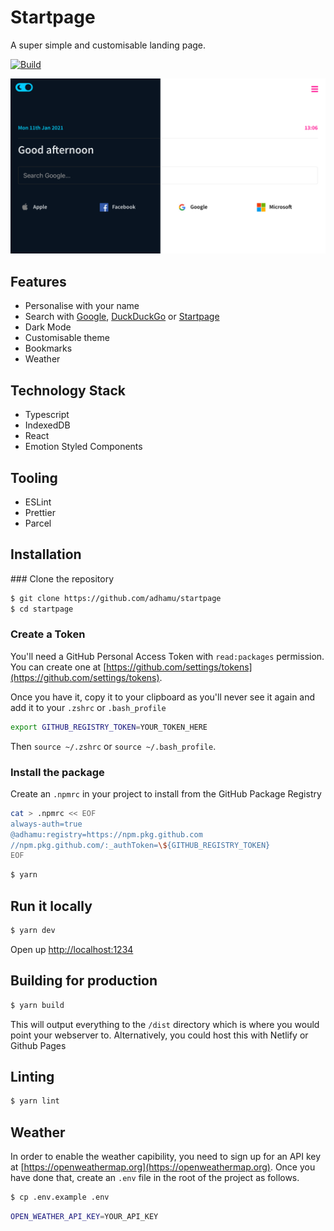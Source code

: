# Startpage

A super simple and customisable landing page.

[![Build](https://github.com/adhamu/startpage/workflows/Node.js/badge.svg)](https://github.com/adhamu/startpage/actions)

![startpage](screens/home.png)

## Features

- Personalise with your name
- Search with [Google](https://www.google.co.uk), [DuckDuckGo](https://duckduckgo.com) or [Startpage](https://www.startpage.com)
- Dark Mode
- Customisable theme
- Bookmarks
- Weather

## Technology Stack

- Typescript
- IndexedDB
- React
- Emotion Styled Components

## Tooling

- ESLint
- Prettier
- Parcel

## Installation

### Clone the repository

```sh
$ git clone https://github.com/adhamu/startpage
$ cd startpage
```

### Create a Token

You'll need a GitHub Personal Access Token with `read:packages` permission. You can create one at [https://github.com/settings/tokens](https://github.com/settings/tokens).

Once you have it, copy it to your clipboard as you'll never see it again and add it to your `.zshrc` or `.bash_profile`

```sh
export GITHUB_REGISTRY_TOKEN=YOUR_TOKEN_HERE
```

Then `source ~/.zshrc` or `source ~/.bash_profile`.

### Install the package

Create an `.npmrc` in your project to install from the GitHub Package Registry

```sh
cat > .npmrc << EOF
always-auth=true
@adhamu:registry=https://npm.pkg.github.com
//npm.pkg.github.com/:_authToken=\${GITHUB_REGISTRY_TOKEN}
EOF
```

```sh
$ yarn
```

## Run it locally

```sh
$ yarn dev
```

Open up [http://localhost:1234](http://localhost:1234)

## Building for production

```sh
$ yarn build
```

This will output everything to the `/dist` directory which is where you would point your webserver to. Alternatively, you could host this with Netlify or Github Pages

## Linting

```sh
$ yarn lint
```

## Weather

In order to enable the weather capibility, you need to sign up for an API key at [https://openweathermap.org](https://openweathermap.org). Once you have done that, create an `.env` file in the root of the project as follows.

```sh
$ cp .env.example .env
```

```sh
OPEN_WEATHER_API_KEY=YOUR_API_KEY
```
